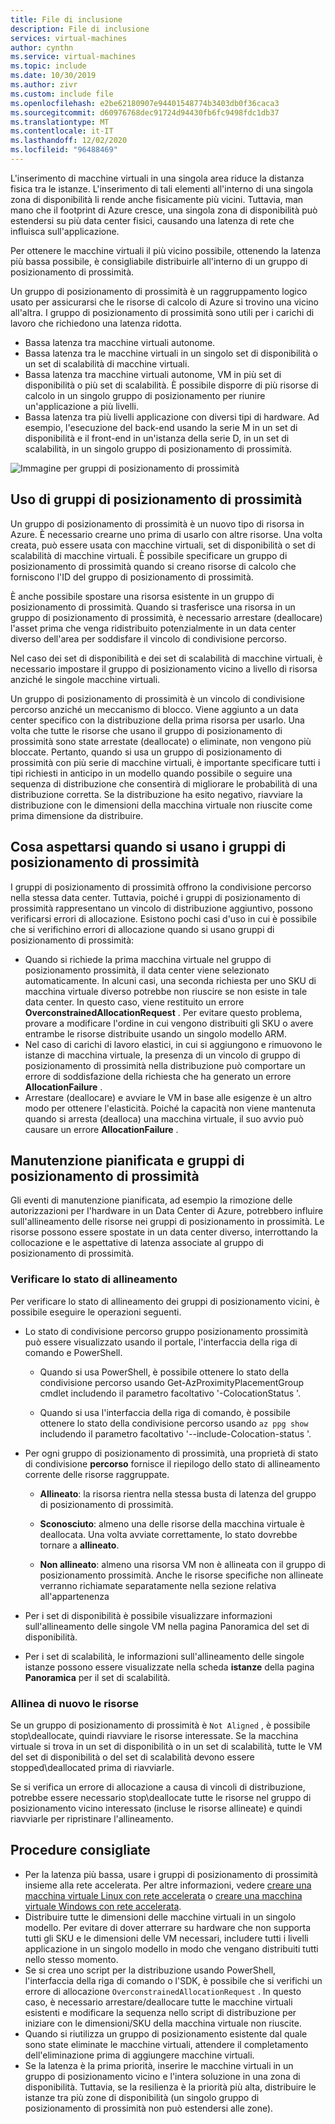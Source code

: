 ```yaml
---
title: File di inclusione
description: File di inclusione
services: virtual-machines
author: cynthn
ms.service: virtual-machines
ms.topic: include
ms.date: 10/30/2019
ms.author: zivr
ms.custom: include file
ms.openlocfilehash: e2be62180907e94401548774b3403db0f36caca3
ms.sourcegitcommit: d60976768dec91724d94430fb6fc9498fdc1db37
ms.translationtype: MT
ms.contentlocale: it-IT
ms.lasthandoff: 12/02/2020
ms.locfileid: "96488469"
---
```

L'inserimento di macchine virtuali in una singola area riduce la distanza fisica tra le istanze. L'inserimento di tali elementi all'interno di una singola zona di disponibilità li rende anche fisicamente più vicini. Tuttavia, man mano che il footprint di Azure cresce, una singola zona di disponibilità può estendersi su più data center fisici, causando una latenza di rete che influisca sull'applicazione. 

Per ottenere le macchine virtuali il più vicino possibile, ottenendo la latenza più bassa possibile, è consigliabile distribuirle all'interno di un gruppo di posizionamento di prossimità.

Un gruppo di posizionamento di prossimità è un raggruppamento logico usato per assicurarsi che le risorse di calcolo di Azure si trovino una vicino all'altra. I gruppo di posizionamento di prossimità sono utili per i carichi di lavoro che richiedono una latenza ridotta.


- Bassa latenza tra macchine virtuali autonome.
- Bassa latenza tra le macchine virtuali in un singolo set di disponibilità o un set di scalabilità di macchine virtuali. 
- Bassa latenza tra macchine virtuali autonome, VM in più set di disponibilità o più set di scalabilità. È possibile disporre di più risorse di calcolo in un singolo gruppo di posizionamento per riunire un'applicazione a più livelli. 
- Bassa latenza tra più livelli applicazione con diversi tipi di hardware. Ad esempio, l'esecuzione del back-end usando la serie M in un set di disponibilità e il front-end in un'istanza della serie D, in un set di scalabilità, in un singolo gruppo di posizionamento di prossimità.


![Immagine per gruppi di posizionamento di prossimità](./media/virtual-machines-common-ppg/ppg.png)

## <a name="using-proximity-placement-groups"></a>Uso di gruppi di posizionamento di prossimità 

Un gruppo di posizionamento di prossimità è un nuovo tipo di risorsa in Azure. È necessario crearne uno prima di usarlo con altre risorse. Una volta creata, può essere usata con macchine virtuali, set di disponibilità o set di scalabilità di macchine virtuali. È possibile specificare un gruppo di posizionamento di prossimità quando si creano risorse di calcolo che forniscono l'ID del gruppo di posizionamento di prossimità. 

È anche possibile spostare una risorsa esistente in un gruppo di posizionamento di prossimità. Quando si trasferisce una risorsa in un gruppo di posizionamento di prossimità, è necessario arrestare (deallocare) l'asset prima che venga ridistribuito potenzialmente in un data center diverso dell'area per soddisfare il vincolo di condivisione percorso. 

Nel caso dei set di disponibilità e dei set di scalabilità di macchine virtuali, è necessario impostare il gruppo di posizionamento vicino a livello di risorsa anziché le singole macchine virtuali. 

Un gruppo di posizionamento di prossimità è un vincolo di condivisione percorso anziché un meccanismo di blocco. Viene aggiunto a un data center specifico con la distribuzione della prima risorsa per usarlo. Una volta che tutte le risorse che usano il gruppo di posizionamento di prossimità sono state arrestate (deallocate) o eliminate, non vengono più bloccate. Pertanto, quando si usa un gruppo di posizionamento di prossimità con più serie di macchine virtuali, è importante specificare tutti i tipi richiesti in anticipo in un modello quando possibile o seguire una sequenza di distribuzione che consentirà di migliorare le probabilità di una distribuzione corretta. Se la distribuzione ha esito negativo, riavviare la distribuzione con le dimensioni della macchina virtuale non riuscite come prima dimensione da distribuire.

## <a name="what-to-expect-when-using-proximity-placement-groups"></a>Cosa aspettarsi quando si usano i gruppi di posizionamento di prossimità 
I gruppi di posizionamento di prossimità offrono la condivisione percorso nella stessa data center. Tuttavia, poiché i gruppi di posizionamento di prossimità rappresentano un vincolo di distribuzione aggiuntivo, possono verificarsi errori di allocazione. Esistono pochi casi d'uso in cui è possibile che si verifichino errori di allocazione quando si usano gruppi di posizionamento di prossimità:

- Quando si richiede la prima macchina virtuale nel gruppo di posizionamento prossimità, il data center viene selezionato automaticamente. In alcuni casi, una seconda richiesta per uno SKU di macchina virtuale diverso potrebbe non riuscire se non esiste in tale data center. In questo caso, viene restituito un errore **OverconstrainedAllocationRequest** . Per evitare questo problema, provare a modificare l'ordine in cui vengono distribuiti gli SKU o avere entrambe le risorse distribuite usando un singolo modello ARM.
-   Nel caso di carichi di lavoro elastici, in cui si aggiungono e rimuovono le istanze di macchina virtuale, la presenza di un vincolo di gruppo di posizionamento di prossimità nella distribuzione può comportare un errore di soddisfazione della richiesta che ha generato un errore **AllocationFailure** . 
- Arrestare (deallocare) e avviare le VM in base alle esigenze è un altro modo per ottenere l'elasticità. Poiché la capacità non viene mantenuta quando si arresta (dealloca) una macchina virtuale, il suo avvio può causare un errore **AllocationFailure** .

## <a name="planned-maintenance-and-proximity-placement-groups"></a>Manutenzione pianificata e gruppi di posizionamento di prossimità

Gli eventi di manutenzione pianificata, ad esempio la rimozione delle autorizzazioni per l'hardware in un Data Center di Azure, potrebbero influire sull'allineamento delle risorse nei gruppi di posizionamento in prossimità. Le risorse possono essere spostate in un data center diverso, interrottando la collocazione e le aspettative di latenza associate al gruppo di posizionamento di prossimità.

### <a name="check-the-alignment-status"></a>Verificare lo stato di allineamento

Per verificare lo stato di allineamento dei gruppi di posizionamento vicini, è possibile eseguire le operazioni seguenti.


- Lo stato di condivisione percorso gruppo posizionamento prossimità può essere visualizzato usando il portale, l'interfaccia della riga di comando e PowerShell.

    -   Quando si usa PowerShell, è possibile ottenere lo stato della condivisione percorso usando Get-AzProximityPlacementGroup cmdlet includendo il parametro facoltativo '-ColocationStatus '.

    -   Quando si usa l'interfaccia della riga di comando, è possibile ottenere lo stato della condivisione percorso usando `az ppg show` includendo il parametro facoltativo '--include-Colocation-status '.

- Per ogni gruppo di posizionamento di prossimità, una proprietà di stato di condivisione **percorso** fornisce il riepilogo dello stato di allineamento corrente delle risorse raggruppate. 

    - **Allineato**: la risorsa rientra nella stessa busta di latenza del gruppo di posizionamento di prossimità.

    - **Sconosciuto**: almeno una delle risorse della macchina virtuale è deallocata. Una volta avviate correttamente, lo stato dovrebbe tornare a **allineato**.

    - **Non allineato**: almeno una risorsa VM non è allineata con il gruppo di posizionamento prossimità. Anche le risorse specifiche non allineate verranno richiamate separatamente nella sezione relativa all'appartenenza

- Per i set di disponibilità è possibile visualizzare informazioni sull'allineamento delle singole VM nella pagina Panoramica del set di disponibilità.

- Per i set di scalabilità, le informazioni sull'allineamento delle singole istanze possono essere visualizzate nella scheda **istanze** della pagina **Panoramica** per il set di scalabilità. 


### <a name="re-align-resources"></a>Allinea di nuovo le risorse 

Se un gruppo di posizionamento di prossimità è `Not Aligned` , è possibile stop\deallocate, quindi riavviare le risorse interessate. Se la macchina virtuale si trova in un set di disponibilità o in un set di scalabilità, tutte le VM del set di disponibilità o del set di scalabilità devono essere stopped\deallocated prima di riavviarle.

Se si verifica un errore di allocazione a causa di vincoli di distribuzione, potrebbe essere necessario stop\deallocate tutte le risorse nel gruppo di posizionamento vicino interessato (incluse le risorse allineate) e quindi riavviarle per ripristinare l'allineamento.

## <a name="best-practices"></a>Procedure consigliate 
- Per la latenza più bassa, usare i gruppi di posizionamento di prossimità insieme alla rete accelerata. Per altre informazioni, vedere [creare una macchina virtuale Linux con rete accelerata](../articles/virtual-network/create-vm-accelerated-networking-cli.md?toc=%2fazure%2fvirtual-machines%2flinux%2ftoc.json) o [creare una macchina virtuale Windows con rete accelerata](../articles/virtual-network/create-vm-accelerated-networking-powershell.md?toc=%2fazure%2fvirtual-machines%2fwindows%2ftoc.json).
- Distribuire tutte le dimensioni delle macchine virtuali in un singolo modello. Per evitare di dover atterrare su hardware che non supporta tutti gli SKU e le dimensioni delle VM necessari, includere tutti i livelli applicazione in un singolo modello in modo che vengano distribuiti tutti nello stesso momento.
- Se si crea uno script per la distribuzione usando PowerShell, l'interfaccia della riga di comando o l'SDK, è possibile che si verifichi un errore di allocazione `OverconstrainedAllocationRequest` . In questo caso, è necessario arrestare/deallocare tutte le macchine virtuali esistenti e modificare la sequenza nello script di distribuzione per iniziare con le dimensioni/SKU della macchina virtuale non riuscite. 
- Quando si riutilizza un gruppo di posizionamento esistente dal quale sono state eliminate le macchine virtuali, attendere il completamento dell'eliminazione prima di aggiungere macchine virtuali.
- Se la latenza è la prima priorità, inserire le macchine virtuali in un gruppo di posizionamento vicino e l'intera soluzione in una zona di disponibilità. Tuttavia, se la resilienza è la priorità più alta, distribuire le istanze tra più zone di disponibilità (un singolo gruppo di posizionamento di prossimità non può estendersi alle zone).